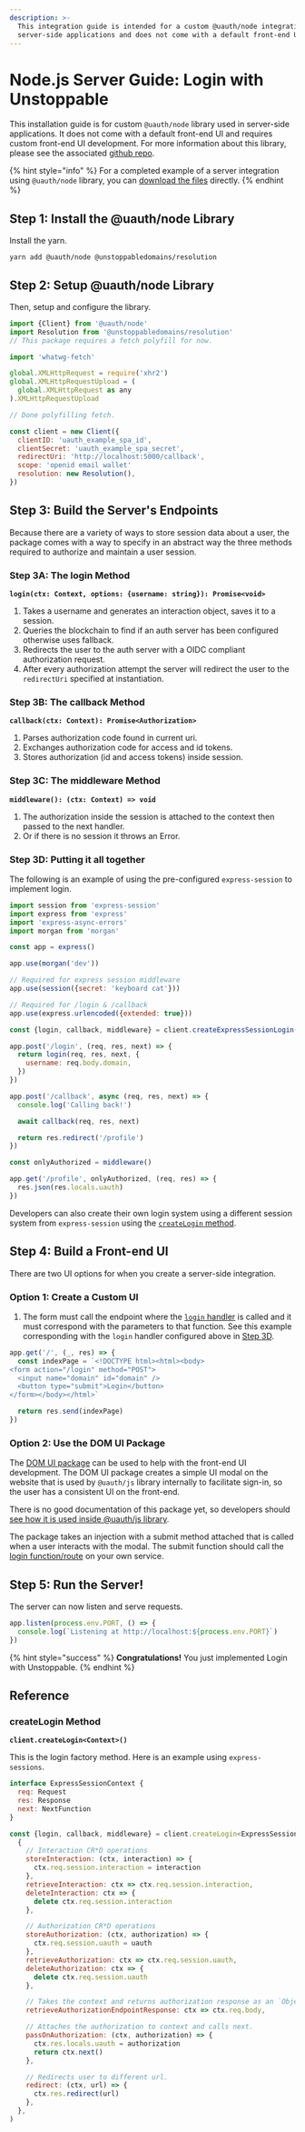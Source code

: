 ```yaml
---
description: >-
  This integration guide is intended for a custom @uauth/node integration for
  server-side applications and does not come with a default front-end UI.
---
```


# Node.js Server Guide: Login with Unstoppable

This installation guide is for custom `@uauth/node` library used in server-side applications. It does not come with a default front-end UI and requires custom front-end UI development. For more information about this library, please see the associated [github repo](https://github.com/unstoppabledomains/uauth/tree/main/packages/node).

{% hint style="info" %}
For a completed example of a server integration using `@uauth/node` library, you can [download the files](https://github.com/unstoppabledomains/uauth/tree/main/examples/server) directly.
{% endhint %}

## Step 1: Install the @uauth/node Library

Install the yarn.

```shell
yarn add @uauth/node @unstoppabledomains/resolution
```

## Step 2: Setup @uauth/node Library

Then, setup and configure the library.

```javascript
import {Client} from '@uauth/node'
import Resolution from '@unstoppabledomains/resolution'
// This package requires a fetch polyfill for now.

import 'whatwg-fetch'

global.XMLHttpRequest = require('xhr2')
global.XMLHttpRequestUpload = (
  global.XMLHttpRequest as any
).XMLHttpRequestUpload

// Done polyfilling fetch.

const client = new Client({
  clientID: 'uauth_example_spa_id',
  clientSecret: 'uauth_example_spa_secret',
  redirectUri: 'http://localhost:5000/callback',
  scope: 'openid email wallet'
  resolution: new Resolution(),
})
```

## Step 3: Build the Server's Endpoints

Because there are a variety of ways to store session data about a user, the package comes with a way to specify in an abstract way the three methods required to authorize and maintain a user session.

### Step 3A: The login Method

**`login(ctx: Context, options: {username: string}): Promise<void>`**

1. Takes a username and generates an interaction object, saves it to a session.
2. Queries the blockchain to find if an auth server has been configured otherwise uses fallback.
3. Redirects the user to the auth server with a OIDC compliant authorization request.
4. After every authorization attempt the server will redirect the user to the `redirectUri` specified at instantiation.

### Step 3B: The callback Method

**`callback(ctx: Context): Promise<Authorization>`**

1. Parses authorization code found in current uri.
2. Exchanges authorization code for access and id tokens.
3. Stores authorization (id and access tokens) inside session.

### Step 3C: The middleware Method

**`middleware(): (ctx: Context) => void`**

1. The authorization inside the session is attached to the context then passed to the next handler.&#x20;
2. Or if there is no session it throws an Error.

### Step 3D: Putting it all together

The following is an example of using the pre-configured `express-session` to implement login.

```javascript
import session from 'express-session'
import express from 'express'
import 'express-async-errors'
import morgan from 'morgan'

const app = express()

app.use(morgan('dev'))

// Required for express session middleware
app.use(session({secret: 'keyboard cat'}))

// Required for /login & /callback
app.use(express.urlencoded({extended: true}))

const {login, callback, middleware} = client.createExpressSessionLogin()

app.post('/login', (req, res, next) => {
  return login(req, res, next, {
    username: req.body.domain,
  })
})

app.post('/callback', async (req, res, next) => {
  console.log('Calling back!')

  await callback(req, res, next)

  return res.redirect('/profile')
})

const onlyAuthorized = middleware()

app.get('/profile', onlyAuthorized, (req, res) => {
  res.json(res.locals.uauth)
})
```

Developers can also create their own login system using a different session system from `express-session` using the [`createLogin` method](node-js-server-guide.md#createlogin-method).

## Step 4: Build a Front-end UI

There are two UI options for when you create a server-side integration.

### Option 1: Create a Custom UI

1. The form must call the endpoint where the [`login` handler](node-js-server-guide.md#step-3a-a-login-method) is called and it must correspond with the parameters to that function. See this example corresponding with the `login` handler configured above in [Step 3D](node-js-server-guide.md#step-3d-putting-it-all-together).

```javascript
app.get('/', (_, res) => {
  const indexPage = `<!DOCTYPE html><html><body>
<form action="/login" method="POST">
  <input name="domain" id="domain" />
  <button type="submit">Login</button>
</form></body></html>`

  return res.send(indexPage)
})
```

### Option 2: Use the DOM UI Package

The [DOM UI package](https://github.com/unstoppabledomains/uauth/tree/main/packages/dom-ui) can be used to help with the front-end UI development. The DOM UI package creates a simple UI modal on the website that is used by `@uauth/js` library internally to facilitate sign-in, so the user has a consistent UI on the front-end.&#x20;

There is no good documentation of this package yet, so developers should [see how it is used inside @uauth/js library](https://github.com/unstoppabledomains/uauth/blob/main/packages/js/src/Client.ts#L232).

The package takes an injection with a submit method attached that is called when a user interacts with the modal. The submit function should call the [login function/route](node-js-server-guide.md#step-3a-a-login-method) on your own service.

## Step 5: Run the Server!

The server can now listen and serve requests.

```javascript
app.listen(process.env.PORT, () => {
  console.log(`Listening at http://localhost:${process.env.PORT}`)
})
```

{% hint style="success" %}
**Congratulations!** You just implemented Login with Unstoppable.
{% endhint %}

## Reference

### createLogin Method

**`client.createLogin<Context>()`**

This is the login factory method. Here is an example using `express-sessions`.

```javascript
interface ExpressSessionContext {
  req: Request
  res: Response
  next: NextFunction
}

const {login, callback, middleware} = client.createLogin<ExpressSessionContext>(
  {
    // Interaction CR*D operations
    storeInteraction: (ctx, interaction) => {
      ctx.req.session.interaction = interaction
    },
    retrieveInteraction: ctx => ctx.req.session.interaction,
    deleteInteraction: ctx => {
      delete ctx.req.session.interaction
    },

    // Authorization CR*D operations
    storeAuthorization: (ctx, authorization) => {
      ctx.req.session.uauth = uauth
    },
    retrieveAuthorization: ctx => ctx.req.session.uauth,
    deleteAuthorization: ctx => {
      delete ctx.req.session.uauth
    },

    // Takes the context and returns authorization response as an `Object`.
    retrieveAuthorizationEndpointResponse: ctx => ctx.req.body,

    // Attaches the authorization to context and calls next.
    passOnAuthorization: (ctx, authorization) => {
      ctx.res.locals.uauth = authorization
      return ctx.next()
    },

    // Redirects user to different url.
    redirect: (ctx, url) => {
      ctx.res.redirect(url)
    },
  },
)
```
